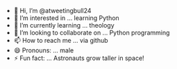 - 👋 Hi, I’m @atweetingbull24
- 👀 I’m interested in ... learning Python
- 🌱 I’m currently learning ... theology
- 💞️ I’m looking to collaborate on ... Python programming
- 📫 How to reach me ... via github
- 😄 Pronouns: ... male
- ⚡ Fun fact: ... Astronauts grow taller in space!

<!---
atweetingbull24/atweetingbull24 is a ✨ special ✨ repository because its `README.md` (this file) appears on your GitHub profile.
You can click the Preview link to take a look at your changes.
--->
